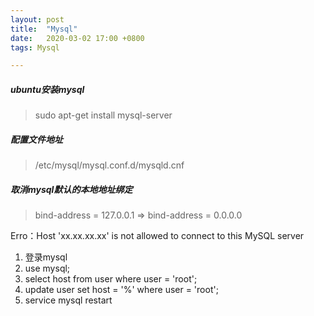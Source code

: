 ```yaml
---
layout: post
title:  "Mysql"
date:   2020-03-02 17:00 +0800
tags: Mysql

---
```


##### ubuntu安装mysql
> sudo apt-get install mysql-server

##### 配置文件地址
> /etc/mysql/mysql.conf.d/mysqld.cnf

##### 取消mysql默认的本地地址绑定
> bind-address = 127.0.0.1 => bind-address = 0.0.0.0

Erro：Host 'xx.xx.xx.xx' is not allowed to connect to this MySQL server

1. 登录mysql
2. use mysql;
3. select host from user where user = 'root';
4. update user set host = '%' where user = 'root';
5. service mysql restart